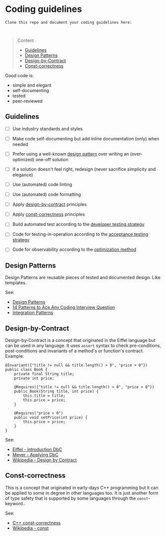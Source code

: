 # Coding guidelines

```
Clone this repo and document your coding guidelines here:



```
> Content
> - [Guidelines](#guidelines)
> - [Design Patterns](#design-patterns)
> - [Design-by-Contract](#design-by-contract)
> - [Const-correctness](#const-correctness)

Good code is:
- simple and elegant
- self-documenting
- tested
- peer-reviewed

## Guidelines

- [ ] Use industry standards and styles 


- [ ] Make code self-documenting but add inline documentation (only) when needed


- [ ] Prefer using a well-known [design pattern](#design-patterns) over writing an (over-optimized) one-off solution


- [ ] If a solution doesn't feel right, redesign (never sacrifice simplicity and elegance)


- [ ] Use (automated) code linting


- [ ] Use (automated) code formatting 


- [ ] Apply [design-by-contract](#design-by-contract) principles


- [ ] Apply [const-correctness](#const-correctness) principles


- [ ] Build automated test according to the [developer testing strategy](developer-testing-strategy.md) 


- [ ] Code for testing-in-operation according to the [acceptance testing strategy](acceptance-testing-strategy.md)


- [ ] Code for observability according to the [optimization method](optimization-method.md)


## Design Patterns

Design Patterns are reusable pieces of tested and documented design. Like templates.

See:
- [Design Patterns](https://sourcemaking.com/design_patterns)
- [14 Patterns to Ace Any Coding Interview Question](https://hackernoon.com/14-patterns-to-ace-any-coding-interview-question-c5bb3357f6ed)
- [Integration Patterns](https://www.enterpriseintegrationpatterns.com/)


## Design-by-Contract

Design-by-Contract is a concept that originated in the Eiffel language but can be used in any language.
It uses ```assert``` syntax to check pre-conditions, post-conditions and invariants of a method's or function's contract. Example:

```
@Invariant({"title != null && title.length() > 0", "price > 0"})
public class Book {
    private final String title;
    private int price;
 
    @Requires({"title != null && title.length() > 0", "price > 0"})
    public Book(String title, int price) {
        this.title = title;
        this.price = price;
    }
 
    @Requires("price > 0")
    public void setPrice(int price) {
        this.price = price;
    } 
}
```

See: 
- [Eiffel - introduction DbC](https://www.eiffel.com/values/design-by-contract/introduction/)
- [Meyer - Applying DbC](http://se.inf.ethz.ch/~meyer/publications/computer/contract.pdf)
- [Wikipedia - Design by Contract](https://en.wikipedia.org/wiki/Design_by_contract)

## Const-correctness

This is a concept that originated in early-days C++ programming but it can be applied to some in degree in other languages too. It is just another form of type safety that is supported by some languages through the ```const```-keyword..

See: 
- [C++ const-correctness](https://isocpp.org/wiki/faq/const-correctness)
- [Wikipedia - const](https://en.wikipedia.org/wiki/Const_(computer_programming))